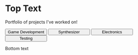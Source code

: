 <html>
 <h1> Top Text </h1>
 
 <p> 
    Portfolio of projects I've worked on!
</p>

<div style="width:90%">
 <button type="button" style="width:30%" onclick="changeContent('GameDev/GameDev.html')"> Game Development </button>
 <button type="button" style="width:30%" onclick="changeContent('Synth/Synthesizer.html')"> Synthesizer </button>
 <button type="button" style="width:30%" onclick="changeContent('Electronics/Electronics.html')"> Electronics </button>
 <a href="https://GuavTek.github.io/testing">
  <button type="button" style="width:30%"> Testing </button>
 </a>
</div>

<div id="content">  </div>

<p> Bottom text </p>

<script>
async function changeContent(page) {
  const contentDiv = document.getElementById("content");
 contentDiv.innerHTML = await fetchHtmlAsText(page);
}  
 
async function fetchHtmlAsText(url) {
    return await (await fetch(url)).text();
}
</script>

</html>
